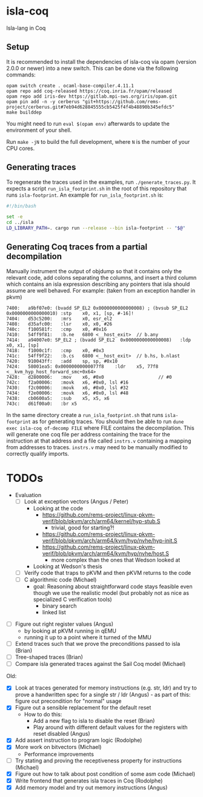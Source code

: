 # isla-coq
Isla-lang in Coq

## Setup

It is recommended to install the dependencies of isla-coq via opam
(version 2.0.0 or newer) into a new switch. This can be done via the
following commands:

```
opam switch create . ocaml-base-compiler.4.11.1
opam repo add coq-released https://coq.inria.fr/opam/released
opam repo add iris-dev https://gitlab.mpi-sws.org/iris/opam.git
opam pin add -n -y cerberus "git+https://github.com/rems-project/cerberus.git#7eb94d628845555cb5425f4f4b48890b345efdc5"
make builddep
```

You might need to run `eval $(opam env)` afterwards to update the environment of your shell.

Run `make -jN` to build the full development, where `N` is the number of your
CPU cores.

## Generating traces

To regenerate the traces used in the examples, run `./generate_traces.py`.
It expects a script `run_isla_footprint.sh` in the root of this repository that runs `isla-footprint`.
An example for `run_isla_footprint.sh` is:
```bash
#!/bin/bash

set -e
cd ../isla
LD_LIBRARY_PATH=. cargo run --release --bin isla-footprint -- "$@"
```

## Generating Coq traces from a partial decompilation

Manually instrument the output of objdump so that it contains only the relevant
code, add colons separating the columns, and insert a third column which
contains an isla expression describing any pointers that isla should assume are
well behaved. For example: (taken from an exception handler in pkvm)
```
7400:	a9bf07e0: (bvadd SP_EL2 0x0000000000000008) ; (bvsub SP_EL2 0x0000000000000010)	:stp	x0, x1, [sp, #-16]!	
7404:	d53c5200: 	:mrs	x0, esr_el2
7408:	d35afc00: 	:lsr	x0, x0, #26
740c:	f100581f: 	:cmp	x0, #0x16
7410:	54ff9f81: 	:b.ne	6800 <__host_exit>  // b.any
7414:	a94007e0: SP_EL2 ; (bvadd SP_EL2  0x0000000000000008)	:ldp	x0, x1, [sp]
7418:	f1000c1f: 	:cmp	x0, #0x3
741c:	54ff9f22: 	:b.cs	6800 <__host_exit>  // b.hs, b.nlast
7420:	910043ff: 	:add	sp, sp, #0x10
7424:	58001ea5: 0x00000000000077f8 	:ldr	x5, 77f8 <__kvm_hyp_host_forward_smc+0x64>
7428:	d2800006: 	:mov	x6, #0x0                   	// #0
742c:	f2a00006: 	:movk	x6, #0x0, lsl #16
7430:	f2c00006: 	:movk	x6, #0x0, lsl #32
7434:	f2e00006: 	:movk	x6, #0x0, lsl #48
7438:	cb0600a5: 	:sub	x5, x5, x6
743c:	d61f00a0: 	:br	x5
```

In the same directory create a `run_isla_footprint.sh` that runs
`isla-footprint` as for generating traces. You should then be able to run `dune
exec isla-coq of-decomp FILE` where FILE contains the decompilation. This will
generate one coq file per address containing the trace for the instruction at
that address and a file called `instrs.v` containing a mapping from addresses to
traces. `instrs.v` may need to be manually modified to correctly qualify
imports.

# TODOs

- Evaluation
  - [ ] Look at exception vectors (Angus / Peter)
    - Looking at the code
      - https://github.com/rems-project/linux-pkvm-verif/blob/pkvm/arch/arm64/kernel/hyp-stub.S
        - trivial, good for starting?!
      - https://github.com/rems-project/linux-pkvm-verif/blob/pkvm/arch/arm64/kvm/hyp/nvhe/hyp-init.S
      - https://github.com/rems-project/linux-pkvm-verif/blob/pkvm/arch/arm64/kvm/hyp/nvhe/host.S
        - more complex than the ones that Wedson looked at
    - Looking at Wedson's thesis
  - [ ] Verify code that traps to pKVM and then pKVM returns to the code
  - [ ] C algorithmic code (Michael)
    - goal: Reasoning about straightforward code stays feasible even
      though we use the realistic model (but probably not as nice as
      specialized C verification tools)
      - binary search
      - linked list
- [ ] Figure out right register values (Angus)
  - by looking at pKVM running in qEMU
  - running it up to a point where it turned of the MMU
- [ ] Extend traces such that we prove the preconditions passed to isla (Brian)
- [ ] Tree-shaped traces (Brian)
- [ ] Compare isla generated traces against the Sail Coq model (Michael)

Old:

- [X] Look at traces generated for memory instructions (e.g. str, ldr)
      and try to prove a handwritten spec for a single str / ldr (Angus)
      - as part of this: figure out precondition for "normal" usage
- [X] Figure out a sensible replacement for the default reset
  - How to do this:
    - Add a new flag to isla to disable the reset (Brian)
    - Play around with different default values for the registers with reset disabled (Angus)
- [X] Add assert instruction to program logic (Rodolphe)
- [X] More work on bitvectors (Michael)
  - Performance improvements
- [ ] Try stating and proving the receptiveness property for instructions (Michael)
- [X] Figure out how to talk about post condition of some asm code (Michael)
- [X] Write frontend that generates isla traces in Coq (Rodolphe)
- [X] Add memory model and try out memory instructions (Angus)
